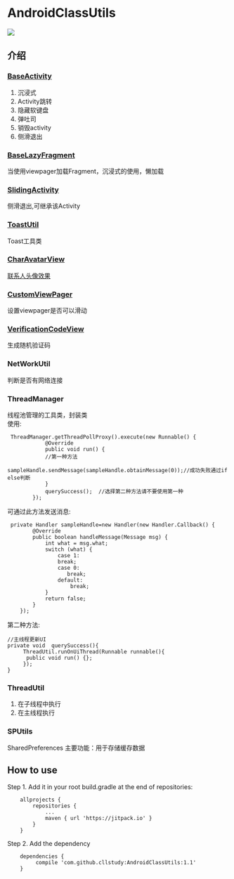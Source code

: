 # AndroidClassUtils

[![](https://jitpack.io/v/cllstudy/AndroidClassUtils.svg)](https://jitpack.io/#cllstudy/AndroidClassUtils)

## 介绍
### [BaseActivity](http://t.cn/RmfloMs)
1. 沉浸式
2. Activity跳转  
3. 隐藏软键盘  
4. 弹吐司  
5. 销毁activity
6. 侧滑退出

### [BaseLazyFragment](http://dwz.cn/7Kqc9R)
当使用viewpager加载Fragment，沉浸式的使用，懒加载  
### [SlidingActivity](http://t.cn/RmfjRQf)
侧滑退出,可继承该Activity
### [ToastUtil](http://t.cn/RmfjsXm)
Toast工具类
### [CharAvatarView](https://urlc.cn/RmfY9fY)
[联系人头像效果](https://urlc.cn/RmfYuNB)

### [CustomViewPager](https://urlc.cn/RmfT7j4)
设置viewpager是否可以滑动
### [VerificationCodeView](https://urlc.cn/RmfTyBB)
生成随机验证码

### NetWorkUtil
判断是否有网络连接

### ThreadManager
线程池管理的工具类，封装类  
使用:  
```
 ThreadManager.getThreadPollProxy().execute(new Runnable() {
            @Override
            public void run() {
            //第一种方法
              sampleHandle.sendMessage(sampleHandle.obtainMessage(0));//成功失败通过if else判断
            }
            querySuccess();  //选择第二种方法请不要使用第一种
        });
```
可通过此方法发送消息:
```
 private Handler sampleHandle=new Handler(new Handler.Callback() {
        @Override
        public boolean handleMessage(Message msg) {
            int what = msg.what;
            switch (what) {
                case 1:
                break;
                case 0:
                   break;
                default:
                    break;
            }
            return false;
        }
    });
```

第二种方法:
```
//主线程更新UI
private void  querySuccess(){
     ThreadUtil.runOnUiThread(Runnable runnable(){
      public void run() {};
     });
}
```

### ThreadUtil
1. 在子线程中执行
2. 在主线程执行

### SPUtils
SharedPreferences 主要功能：用于存储缓存数据

## How to use

Step 1. Add it in your root build.gradle at the end of repositories:

```
	allprojects {
		repositories {
			...
			maven { url 'https://jitpack.io' }
		}
	}
```

Step 2. Add the dependency

```
	dependencies {
		 compile 'com.github.cllstudy:AndroidClassUtils:1.1'
	}
  ```
